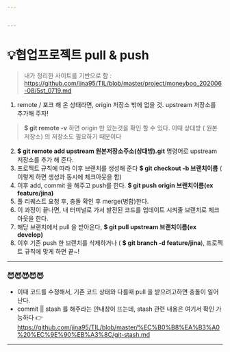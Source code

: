```yaml
---


---
```


<h1 id="💡협업프로젝트-pull--push">💡협업프로젝트 pull &amp; push</h1>
<blockquote>
<p>내가 정리한 사이트를 기반으로 함 : <a href="https://github.com/jina95/TIL/blob/master/project/moneyboo_202006-08/5st_0719.md">https://github.com/jina95/TIL/blob/master/project/moneyboo_202006-08/5st_0719.md</a></p>
</blockquote>
<ol>
<li>remote / 포크 해 온 상태라면, origin 저장소 밖에 없을 것. upstream 저장소를 추가해 주자!</li>
</ol>
<blockquote>
<p><strong>$ git remote -v</strong> 하면 origin 만 있는것을 확인 할 수 있다. 이때 상대방 ( 원본저장소) 의 저장소도 필요하기 때문이다</p>
</blockquote>
<ol start="2">
<li><strong>$ git remote add upstream 원본저장소주소(상대방).git</strong> 명령어로 upstream 저장소를 추가 해 준다.</li>
<li>프로젝트 규칙에 따라 이후 브랜치를 생성해 준다 <strong>$ git checkout -b 브랜치이름</strong> ( 이렇게 하면 생성과 동시에 체크아웃을 함)</li>
<li>이후 add, commit 을 해주고 push를 한다. <strong>$ git push origin 브랜치이름(ex feature/jina)</strong></li>
<li>풀 리퀘스트 요청 후, 충돌 확인 후 merge(병합)한다.</li>
<li>이 과정이 끝나면, 내 터미널로 가서 발전된 코드를 업데이트 시켜줄 브랜치로 체크아웃을 한다.</li>
<li>해당 브랜치에서 pull 을 받아온다, <strong>$ git pull upstream 브랜치이름(ex develop)</strong></li>
<li>이후 기존 push 한 브랜치를 삭제하거나 ( <strong>$ git branch -d feature/jina</strong>), 프로젝트 규칙에 맞게 하면 끝~!</li>
</ol>
<hr>
<h3 id="😈😈😈😈😈">😈😈😈😈😈</h3>
<ul>
<li>이때 코드를 수정해서, 기존 코드 상태와 다를때 pull 을 받으려고하면 충돌이 일어난다.</li>
<li>commit || stash 를 해주라는 안내창이 뜨는데, stash 관련 내용은 여기서 확인 가능하다 👉<a href="https://github.com/jina95/TIL/blob/master/%EC%B0%B8%EA%B3%A0%20%EC%9E%90%EB%A3%8C/git-stash.md">https://github.com/jina95/TIL/blob/master/%EC%B0%B8%EA%B3%A0%20%EC%9E%90%EB%A3%8C/git-stash.md</a></li>
</ul>
<hr>

